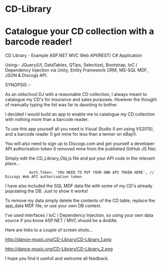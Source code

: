 # CD-Library
# Catalogue your CD collection with a barcode reader! 

CD Library - Example ASP.NET MVC Web API(REST) C# Application

Using:- JQuery(UI, DataTables, QTips, Selectize), Bootstrap, IoC / Dependency Injection via Unity, Entity Framework ORM, MS-SQL MDF, JSON & Discogs API.

SYNOPSIS :-

As an oldschool DJ with a reasonable CD collection, I always meant to catalogue my CD's for insurance and sales purposes.
However the thought of manually typing the list was far to daunting to bother.

I decided I would build an app to enable me to catalogue my CD collection with nothing more than a barcode reader.

To use this app yourself all you need is Visual Studio (I am using VS2015), and a barcode reader (I got mine for less than a tenner on eBay!).

You will also need to sign up to Discogs.com and get yourself a developer API authorisation token (I removed mine from the published GitHub JS file).

Simply edit the CD_Library_Obj.js file and put your API code in the relevant place...

               Auth_Token: 'YOU NEED TO PUT YOUR OWN API TOKEN HERE', // Discogs Web API authorisation token

I have also included the SQL MDF data file with some of my CD's already populating the DB. Just to show it works!

To remove my data simply delete the contents of the CD table, replace the app_data MDF file, or use your own DB context. 

I've used interfaces / IoC / Dependency Injection, so using your own data source if you know ASP.NET / MVC should be a doddle.

Here are links to a couple of screen shots...

http://dance-music.org/CD-Library/CD-Library_1.png

http://dance-music.org/CD-Library/CD-Library_2.png

I hope you find it usefull and welcome all feedback.
